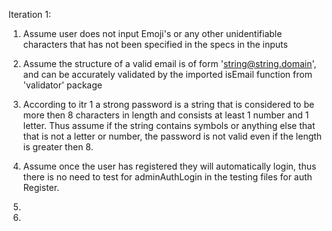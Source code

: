 
Iteration 1:

1. Assume user does not input Emoji's or any other unidentifiable characters that has not been specified in the specs in the inputs

2. Assume the structure of a valid email is of form 'string@string.domain', and can be accurately validated by the imported isEmail function from 'validator' package

3. According to itr 1 a strong password is a string that is considered to be more then 8 characters in length and consists at least 1 number and 1 letter. Thus assume if the string contains symbols or anything else that that is not a letter or number, the password is not valid even if the length is greater then 8.

4. Assume once the user has registered they will automatically login, thus there is no need to test for adminAuthLogin in the testing files for auth Register. 

5.

6.